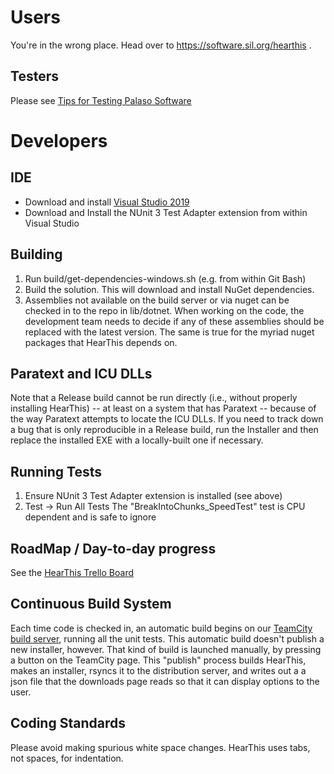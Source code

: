 # Users

You're in the wrong place. Head over to https://software.sil.org/hearthis .

## Testers

Please see [Tips for Testing Palaso Software](https://docs.google.com/document/d/1dkp0edjJ8iqkrYeXdbQJcz3UicyilLR7GxMRIUAGb1E/edit)

# Developers

## IDE

- Download and install [Visual Studio 2019](https://visualstudio.microsoft.com/downloads/)
- Download and Install the NUnit 3 Test Adapter extension from within Visual Studio

## Building

1. Run build/get-dependencies-windows.sh (e.g. from within Git Bash)
1. Build the solution. This will download and install NuGet dependencies.
1. Assemblies not available on the build server or via nuget can be checked in to the repo in lib/dotnet. When working on the code, the development team needs to decide if any of these assemblies should be replaced with the latest version. The same is true for the myriad nuget packages that HearThis depends on.

## Paratext and ICU DLLs

Note that a Release build cannot be run directly (i.e., without properly installing HearThis) -- at least on a system that has Paratext -- because of the way Paratext attempts to locate the ICU DLLs. If you need to track down a bug that is only reproducible in a Release build, run the Installer and then replace the installed EXE with a locally-built one if necessary.

## Running Tests

1. Ensure NUnit 3 Test Adapter extension is installed (see above)
1. Test -> Run All Tests
The "BreakIntoChunks_SpeedTest" test is CPU dependent and is safe to ignore

## RoadMap / Day-to-day progress

See the [HearThis Trello Board](https://trello.com/b/5ejUB2EF/hearthis)

## Continuous Build System

Each time code is checked in, an automatic build begins on our [TeamCity build server](https://build.palaso.org/project.html?projectId=HearThis&tab=projectOverview), running all the unit tests. This automatic build doesn't publish a new installer, however. That kind of build is launched manually, by pressing a button on the TeamCity page.  This "publish" process builds HearThis, makes an installer, rsyncs it to the distribution server, and writes out a a json file that the downloads page reads so that it can display options to the user.

## Coding Standards

Please avoid making spurious white space changes. HearThis uses tabs, not spaces, for indentation.
